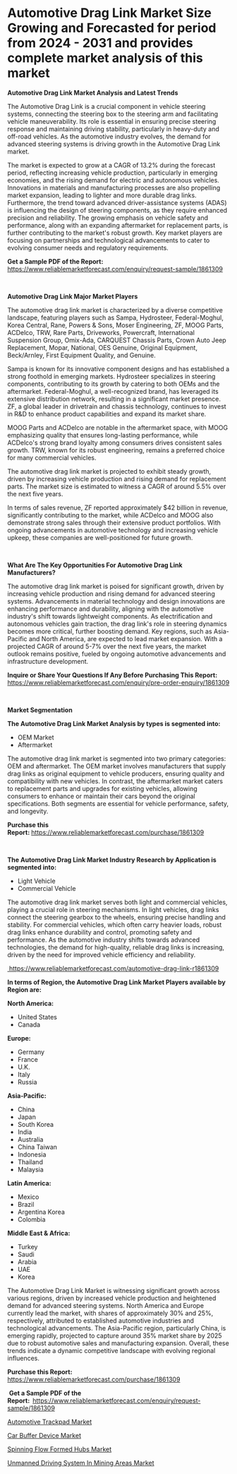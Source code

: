 <p><h1>Automotive Drag Link Market Size Growing and Forecasted for period from 2024 - 2031 and provides complete market analysis of this market</h1></p><p><strong>Automotive Drag Link Market Analysis and Latest Trends</strong></p>
<p><p>The Automotive Drag Link is a crucial component in vehicle steering systems, connecting the steering box to the steering arm and facilitating vehicle maneuverability. Its role is essential in ensuring precise steering response and maintaining driving stability, particularly in heavy-duty and off-road vehicles. As the automotive industry evolves, the demand for advanced steering systems is driving growth in the Automotive Drag Link market.</p><p>The market is expected to grow at a CAGR of 13.2% during the forecast period, reflecting increasing vehicle production, particularly in emerging economies, and the rising demand for electric and autonomous vehicles. Innovations in materials and manufacturing processes are also propelling market expansion, leading to lighter and more durable drag links. Furthermore, the trend toward advanced driver-assistance systems (ADAS) is influencing the design of steering components, as they require enhanced precision and reliability. The growing emphasis on vehicle safety and performance, along with an expanding aftermarket for replacement parts, is further contributing to the market's robust growth. Key market players are focusing on partnerships and technological advancements to cater to evolving consumer needs and regulatory requirements.</p></p>
<p><strong>Get a Sample PDF of the Report:&nbsp;</strong> <a href="https://www.reliablemarketforecast.com/enquiry/request-sample/1861309?utm_campaign=1129&utm_medium=2&utm_source=Github&utm_content=ia&utm_term=04112024&utm_id=automotive-drag-link">https://www.reliablemarketforecast.com/enquiry/request-sample/1861309</a></p>
<p>&nbsp;</p>
<p><strong>Automotive Drag Link Major Market Players</strong></p>
<p><p>The automotive drag link market is characterized by a diverse competitive landscape, featuring players such as Sampa, Hydrosteer, Federal-Moghul, Korea Central, Rane, Powers & Sons, Moser Engineering, ZF, MOOG Parts, ACDelco, TRW, Rare Parts, Driveworks, Powercraft, International Suspension Group, Omix-Ada, CARQUEST Chassis Parts, Crown Auto Jeep Replacement, Mopar, National, OES Genuine, Original Equipment, Beck/Arnley, First Equipment Quality, and Genuine.</p><p>Sampa is known for its innovative component designs and has established a strong foothold in emerging markets. Hydrosteer specializes in steering components, contributing to its growth by catering to both OEMs and the aftermarket. Federal-Moghul, a well-recognized brand, has leveraged its extensive distribution network, resulting in a significant market presence. ZF, a global leader in drivetrain and chassis technology, continues to invest in R&D to enhance product capabilities and expand its market share.</p><p>MOOG Parts and ACDelco are notable in the aftermarket space, with MOOG emphasizing quality that ensures long-lasting performance, while ACDelco's strong brand loyalty among consumers drives consistent sales growth. TRW, known for its robust engineering, remains a preferred choice for many commercial vehicles.</p><p>The automotive drag link market is projected to exhibit steady growth, driven by increasing vehicle production and rising demand for replacement parts. The market size is estimated to witness a CAGR of around 5.5% over the next five years.</p><p>In terms of sales revenue, ZF reported approximately $42 billion in revenue, significantly contributing to the market, while ACDelco and MOOG also demonstrate strong sales through their extensive product portfolios. With ongoing advancements in automotive technology and increasing vehicle upkeep, these companies are well-positioned for future growth.</p></p>
<p>&nbsp;</p>
<p><strong>What Are The Key Opportunities For Automotive Drag Link Manufacturers?</strong></p>
<p><p>The automotive drag link market is poised for significant growth, driven by increasing vehicle production and rising demand for advanced steering systems. Advancements in material technology and design innovations are enhancing performance and durability, aligning with the automotive industry's shift towards lightweight components. As electrification and autonomous vehicles gain traction, the drag link's role in steering dynamics becomes more critical, further boosting demand. Key regions, such as Asia-Pacific and North America, are expected to lead market expansion. With a projected CAGR of around 5-7% over the next five years, the market outlook remains positive, fueled by ongoing automotive advancements and infrastructure development.</p></p>
<p><strong>Inquire or Share Your Questions If Any Before Purchasing This Report:</strong> <a href="https://www.reliablemarketforecast.com/enquiry/pre-order-enquiry/1861309?utm_campaign=1129&utm_medium=2&utm_source=Github&utm_content=ia&utm_term=04112024&utm_id=automotive-drag-link">https://www.reliablemarketforecast.com/enquiry/pre-order-enquiry/1861309</a></p>
<p>&nbsp;</p>
<p><strong>Market Segmentation</strong></p>
<p><strong>The Automotive Drag Link Market Analysis by types is segmented into:</strong></p>
<p><ul><li>OEM Market</li><li>Aftermarket</li></ul></p>
<p><p>The automotive drag link market is segmented into two primary categories: OEM and aftermarket. The OEM market involves manufacturers that supply drag links as original equipment to vehicle producers, ensuring quality and compatibility with new vehicles. In contrast, the aftermarket market caters to replacement parts and upgrades for existing vehicles, allowing consumers to enhance or maintain their cars beyond the original specifications. Both segments are essential for vehicle performance, safety, and longevity.</p></p>
<p><strong>Purchase this Report:&nbsp;</strong><a href="https://www.reliablemarketforecast.com/purchase/1861309?utm_campaign=1129&utm_medium=2&utm_source=Github&utm_content=ia&utm_term=04112024&utm_id=automotive-drag-link">https://www.reliablemarketforecast.com/purchase/1861309</a></p>
<p>&nbsp;</p>
<p><strong>The Automotive Drag Link Market Industry Research by Application is segmented into:</strong></p>
<p><ul><li>Light Vehicle</li><li>Commercial Vehicle</li></ul></p>
<p><p>The automotive drag link market serves both light and commercial vehicles, playing a crucial role in steering mechanisms. In light vehicles, drag links connect the steering gearbox to the wheels, ensuring precise handling and stability. For commercial vehicles, which often carry heavier loads, robust drag links enhance durability and control, promoting safety and performance. As the automotive industry shifts towards advanced technologies, the demand for high-quality, reliable drag links is increasing, driven by the need for improved vehicle efficiency and reliability.</p></p>
<p><a href="https://www.reliablemarketforecast.com/automotive-drag-link-r1861309?utm_campaign=1129&utm_medium=2&utm_source=Github&utm_content=ia&utm_term=04112024&utm_id=automotive-drag-link">&nbsp;https://www.reliablemarketforecast.com/automotive-drag-link-r1861309</a></p>
<p><strong>In terms of Region, the Automotive Drag Link Market Players available by Region are:</strong></p>
<p>
    <p> <strong> North America: </strong>
        <ul>
            <li>United States</li>
            <li>Canada</li>
        </ul>
        </p> 
    <p> <strong> Europe: </strong>
        <ul>
            <li>Germany</li>
            <li>France</li>
            <li>U.K.</li>
            <li>Italy</li>
            <li>Russia</li>
        </ul>
        </p> 
    <p> <strong> Asia-Pacific: </strong>
        <ul>
            <li>China</li>
            <li>Japan</li>
            <li>South Korea</li>
            <li>India</li>
            <li>Australia</li>
            <li>China Taiwan</li>
            <li>Indonesia</li>
            <li>Thailand</li>
            <li>Malaysia</li>
        </ul>
        </p> 
    <p> <strong> Latin America: </strong>
        <ul>
            <li>Mexico</li>
            <li>Brazil</li>
            <li>Argentina Korea</li>
            <li>Colombia</li>
        </ul>
        </p> 
    <p> <strong> Middle East & Africa: </strong>
        <ul>
            <li>Turkey</li>
            <li>Saudi</li>
            <li>Arabia</li>
            <li>UAE</li>
            <li>Korea</li>
        </ul>
    </p>
    </p>
<p><p>The Automotive Drag Link Market is witnessing significant growth across various regions, driven by increased vehicle production and heightened demand for advanced steering systems. North America and Europe currently lead the market, with shares of approximately 30% and 25%, respectively, attributed to established automotive industries and technological advancements. The Asia-Pacific region, particularly China, is emerging rapidly, projected to capture around 35% market share by 2025 due to robust automotive sales and manufacturing expansion. Overall, these trends indicate a dynamic competitive landscape with evolving regional influences.</p></p>
<p><strong>Purchase this Report: </strong><a href="https://www.reliablemarketforecast.com/purchase/1861309?utm_campaign=1129&utm_medium=2&utm_source=Github&utm_content=ia&utm_term=04112024&utm_id=automotive-drag-link">https://www.reliablemarketforecast.com/purchase/1861309</a></p>
<p>&nbsp;<strong>Get a Sample PDF of the Report:&nbsp;&nbsp;</strong><a href="https://www.reliablemarketforecast.com/enquiry/request-sample/1861309?utm_campaign=1129&utm_medium=2&utm_source=Github&utm_content=ia&utm_term=04112024&utm_id=automotive-drag-link">https://www.reliablemarketforecast.com/enquiry/request-sample/1861309</a></p>
<p><strong></strong></p>
<p><p><a href="https://github.com/terieg5dlobel/Market-Research-Report-List-1/blob/main/automotive-trackpad-market.md?utm_campaign=1129&utm_medium=2&utm_source=Github&utm_content=ia&utm_term=04112024&utm_id=automotive-drag-link">Automotive Trackpad Market</a></p><p><a href="https://github.com/GroverBarry/Market-Research-Report-List-7/blob/main/car-buffer-device-market.md?utm_campaign=1129&utm_medium=2&utm_source=Github&utm_content=ia&utm_term=04112024&utm_id=automotive-drag-link">Car Buffer Device Market</a></p><p><a href="https://github.com/juliaficg7n3/Market-Research-Report-List-1/blob/main/spinning-flow-formed-hubs-market.md?utm_campaign=1129&utm_medium=2&utm_source=Github&utm_content=ia&utm_term=04112024&utm_id=automotive-drag-link">Spinning Flow Formed Hubs Market</a></p><p><a href="https://github.com/loanv6asmitty/Market-Research-Report-List-1/blob/main/unmanned-driving-system-in-mining-areas-market.md?utm_campaign=1129&utm_medium=2&utm_source=Github&utm_content=ia&utm_term=04112024&utm_id=automotive-drag-link">Unmanned Driving System In Mining Areas Market</a></p></p>